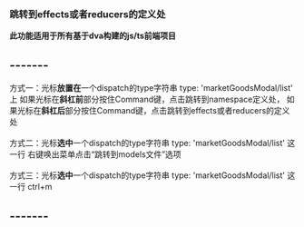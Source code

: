 ### 跳转到effects或者reducers的定义处
**此功能适用于所有基于dva构建的js/ts前端项目**<br/>
## -------
方式一：光标**放置在**一个dispatch的type字符串 type: 'marketGoodsModal/list' 上 如果光标在**斜杠前**部分按住Command键，点击跳转到namespace定义处， 如果光标在**斜杠后**部分按住Command键，点击跳转到effects或者reducers的定义处<br/>
<br/>
方式二：光标**选中**一个dispatch的type字符串 type: 'marketGoodsModal/list' 这一行 右键唤出菜单点击“跳转到models文件”选项<br/>
<br/>
方式三：光标**选中**一个dispatch的type字符串 type: 'marketGoodsModal/list' 这一行 ctrl+m<br/>
## -------
<!-- ##### 唤出命令面板 使用toPage命令 输入页面url 就会跳转到对应页面 -->